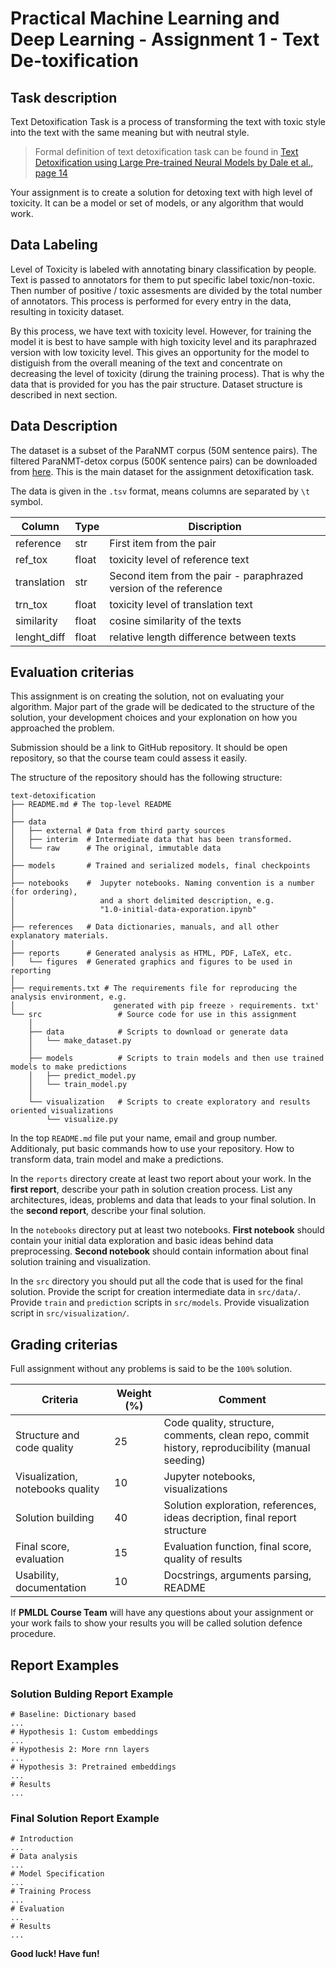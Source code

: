 # Practical Machine Learning and Deep Learning - Assignment 1 - Text De-toxification

## Task description

Text Detoxification Task is a process of transforming the text with toxic style into the text with the same meaning but with neutral style.

> Formal definition of text detoxification task can be found in [Text Detoxification using Large Pre-trained Neural Models by Dale et al., page 14](https://arxiv.org/abs/2109.08914)

Your assignment is to create a solution for detoxing text with high level of toxicity. It can be a model or set of models, or any algorithm that would work. 

## Data Labeling

Level of Toxicity is labeled with annotating binary classification by people. Text is passed to annotators for them to put specific label toxic/non-toxic. Then number of positive / toxic assesments are divided by the total number of annotators. This process is performed for every entry in the data, resulting in toxicity dataset.

By this process, we have text with toxicity level. However, for training the model it is best to have sample with high toxicity level and its paraphrazed version with low toxicity level. This gives an opportunity for the model to distiguish from the overall meaning of the text and concentrate on decreasing the level of toxicity (dirung the training process). That is why the data that is provided for you has the pair structure. Dataset structure is described in next section.

## Data Description

The dataset is a subset of the ParaNMT corpus (50M sentence pairs). The filtered ParaNMT-detox corpus (500K sentence pairs) can be downloaded from [here](https://github.com/skoltech-nlp/detox/releases/download/emnlp2021/filtered_paranmt.zip). This is the main dataset for the assignment detoxification task.

The data is given in the `.tsv` format, means columns are separated by `\t` symbol.

| Column | Type | Discription | 
| ----- | ------- | ---------- |
| reference | str | First item from the pair | 
| ref_tox | float | toxicity level of reference text | 
| translation | str | Second item from the pair - paraphrazed version of the reference|
| trn_tox | float | toxicity level of translation text |
| similarity | float | cosine similarity of the texts |
| lenght_diff | float | relative length difference between texts |

## Evaluation criterias

This assignment is on creating the solution, not on evaluating your algorithm. Major part of the grade will be dedicated to the structure of the solution, your development choices and your explonation on how you approached the problem.

Submission should be a link to GitHub repository. It should be open repository, so that the course team could assess it easily.

The structure of the repository should has the following structure:

```
text-detoxification
├── README.md # The top-level README
│
├── data 
│   ├── external # Data from third party sources
│   ├── interim  # Intermediate data that has been transformed.
│   └── raw      # The original, immutable data
│
├── models       # Trained and serialized models, final checkpoints
│
├── notebooks    #  Jupyter notebooks. Naming convention is a number (for ordering),
│                   and a short delimited description, e.g.
│                   "1.0-initial-data-exporation.ipynb"            
│ 
├── references   # Data dictionaries, manuals, and all other explanatory materials.
│
├── reports      # Generated analysis as HTML, PDF, LaTeX, etc.
│   └── figures  # Generated graphics and figures to be used in reporting
│
├── requirements.txt # The requirements file for reproducing the analysis environment, e.g.
│                      generated with pip freeze › requirements. txt'
└── src                 # Source code for use in this assignment
    │                 
    ├── data            # Scripts to download or generate data
    │   └── make_dataset.py
    │
    ├── models          # Scripts to train models and then use trained models to make predictions
    │   ├── predict_model.py
    │   └── train_model.py
    │   
    └── visualization   # Scripts to create exploratory and results oriented visualizations
        └── visualize.py
```


In the top `README.md` file put your name, email and group number. Additionaly, put basic commands how to use your repository. How to transform data, train model and make a predictions.

In the `reports` directory create at least two report about your work. In the **first report**, describe your path in solution creation process. List any architectures, ideas, problems and data that leads to your final solution. In the **second report**, describe your final solution.

In the `notebooks` directory put at least two notebooks. **First notebook** should contain your initial data exploration and basic ideas behind data preprocessing. **Second notebook** should contain information about final solution training and visualization.

In the `src` directory you should put all the code that is used for the final solution. Provide the script for creation intermediate data in `src/data/`. Provide `train` and `prediction` scripts in `src/models`. Provide visualization script in `src/visualization/`.

## Grading criterias

Full assignment without any problems is said to be the `100%` solution.

| Criteria | Weight (%) | Comment |
| ---- | ----- | ----- |
| Structure and code quality | 25 | Code quality, structure, comments, clean repo, commit history, reproducibility (manual seeding) |
| Visualization, notebooks quality | 10 | Jupyter notebooks, visualizations |
| Solution building | 40 |  Solution exploration, references, ideas decription, final report structure |
| Final score, evaluation  | 15 | Evaluation function, final score, quality of results |
| Usability, documentation | 10 | Docstrings, arguments parsing, README |

If **PMLDL Course Team** will have any questions about your assignment or your work fails to show your results you will be called solution defence procedure. 

## Report Examples
### Solution Bulding Report Example

```
# Baseline: Dictionary based
...
# Hypothesis 1: Custom embeddings
...
# Hypothesis 2: More rnn layers
...
# Hypothesis 3: Pretrained embeddings
...
# Results
...
```

### Final Solution Report Example

```
# Introduction
...
# Data analysis
...
# Model Specification
...
# Training Process
...
# Evaluation
...
# Results
...
```

**Good luck! Have fun!**